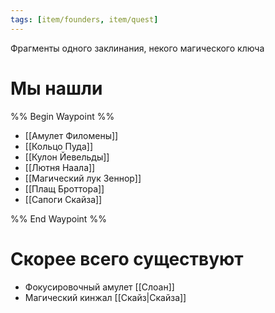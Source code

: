 ```yaml
---
tags: [item/founders, item/quest]
---
```


Фрагменты одного заклинания, некого магического ключа

# Мы нашли

%% Begin Waypoint %%
- [[Амулет Филомены]]
- [[Кольцо Пуда]]
- [[Кулон Йевельды]]
- [[Лютня Наала]]
- [[Магический лук Зеннор]]
- [[Плащ Броттора]]
- [[Сапоги Скайза]]

%% End Waypoint %%

# Скорее всего существуют

- Фокусировочный амулет [[Слоан]]
- Магический кинжал [[Скайз|Скайза]]

